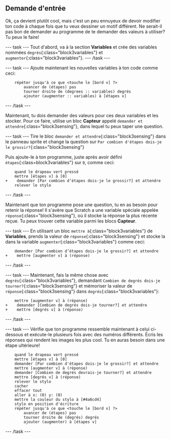 ## Demande d'entrée

Ok, ça devient plutôt cool, mais c'est un peu ennuyeux de devoir modifier ton code à chaque fois que tu veux dessiner un motif différent. Ne serait-il pas bon de demander au programme de te demander des valeurs à utiliser? Tu peux le faire!

--- task --- Tout d'abord, va à la section **Variables** et crée des variables nommées `degrés`{:class="block3variables"} et `augmenter`{:class="block3variables"}. --- /task ---

--- task --- Ajoute maintenant les nouvelles variables à ton code comme ceci:

```blocks3
    répéter jusqu'à ce que <touche le [bord v] ?> 
        avancer de (étapes) pas
        tourner droite de (degrees :: variables) degrés
        ajouter (augmenter :: variables) à [étapes v]
```

--- /task ---

Maintenant, tu dois demander des valeurs pour ces deux variables et les stocker. Pour ce faire, utilise un bloc **Capteur** appelé `demander et attendre`{:class="block3sensing"}, dans lequel tu peux taper une question.

--- task --- Tire le bloc `demander et attendre`{:class="block3sensing"} dans le panneau sprite et change la question sur `Par combien d'étapes dois-je le grossir?`{:class="block3sensing"}

Puis ajoute-le à ton programme, juste après avoir défini `étapes`{:class=block3variables"} sur `0`, comme ceci:

```blocks3
    quand le drapeau vert pressé
    mettre [étapes v] à [0]
+    demander [Par combien d’étapes dois-je le grossir?] et attendre
    relever le stylo
```

--- /task ---

Maintenant que ton programme pose une question, tu en as besoin pour retenir la réponse! Il s'avère que Scratch a une variable spéciale appelée `réponse`{:class="block3sensing"}, où il stocke la réponse la plus récente reçue. Tu peux trouver cette variable parmi les blocs **Capteur**.

--- task --- En utilisant un bloc `mettre à`{:class="block3variables"} de **Variables**, prends la valeur de `réponse`{:class="block3sensing"} et stocke la dans la variable `augmenter`{:class="block3variables"} comme ceci:

```blocks3
    demander [Par combien d’étapes dois-je le grossir?] et attendre
+    mettre [augmenter v] à (réponse)
```

--- /task ---

--- task --- Maintenant, fais la même chose avec `degrés`{:class="block3variables"}, demandant `Combien de degrés dois-je tourner?`{:class="block3sensing"} et mémoriser la valeur de `réponse`{:class="block3sensing"} dans `degrés`{:class="block3variables"}:

```blocks3
    mettre [augmenter v] à (réponse)
+    demander [Combien de degrés dois-je tourner?] et attendre
+    mettre [degrés v] à (réponse)
```

--- /task ---

--- task --- Vérifie que ton programme ressemble maintenant à celui ci-dessous et exécute-le plusieurs fois avec des numéros différents. Écris les réponses qui rendent les images les plus cool. Tu en auras besoin dans une étape ultérieure!

```blocks3
    quand le drapeau vert pressé
    mettre [étapes v] à [0]
    demander [Par combien d'étapes dois-je le grossir?] et attendre
    mettre [augmenter v] à (réponse)
    demander [Combien de degrés devrais-je tourner?] et attendre
    mettre [degrés v] à (réponse)
    relever le stylo
    cacher
    effacer tout
    aller à x: (0) y: (0)
    mettre la couleur du stylo à [#4a6cd4]
    stylo en position d'écriture
    répéter jusqu'à ce que <touche le [bord v] ?> 
        avancer de (étapes) pas
        tourner droite de (degrés) degrés
        ajouter (augmenter) à [étapes v]
```

--- /task ---